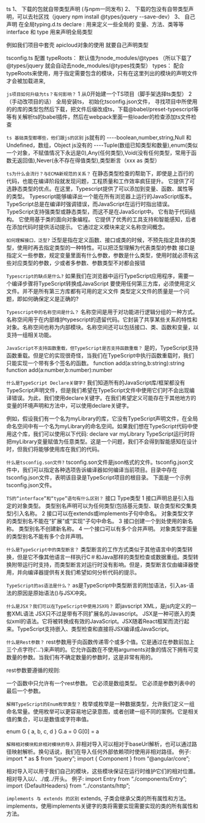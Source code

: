 ts
1、 下载的包就自带类型声明 (与npm一同发布)
2、 下载的包没有自带类型声明，可以去社区找（jquery npm install @types/jquery --save-dev）
3、 自己声明 在全局typing.d.ts
declare : 用来定义一些全局的 变量、方法、类等等 
interface 和 type 用来声明全局类型

例如我们项目中套壳 apicloud对象的使用 就要自己声明类型



tsconfig.ts 配置
typeRoots： 默认值为node_modules/@types （所以下载了@types/jquery 就会自动去node_modules/@types找类型）
types： 配合typeRoots来使用，用于指定需要包含的模块，只有在这里列出的模块的声明文件才会被加载进来,



<!-- 面试 -->
`js项目如何升级为ts？有何影响？`
1 从0开始建一个TS项目（脚手架选择ts类型）
2（手动改项目的话） 全局安装ts， 初始化tsconfig.json文件， 寻找项目中所使用的的库的类型包然后下载，把文件后缀改成ts，下载@babel/preset-typescript等等有关解析ts的babel插件，然后在webpack里面一些loader的检查添加ts文件检查


`ts 基础类型都哪些，他们跟js的区别`
js就有的 ----boolean,number,string,Null 和 Undefined，数组，Object
js没有的 ----Tuple(数组已知类型和数量),enum(类似一个对象，不赋值情况下永远是0),Any(任何类型),Void(没有任何类型，常用于函数无返回值),Never(永不存在得值类型),类型断言（xxx as 类型）


`ts为什么会流行？与ECMA新规范的关系？`
在静态类型检查的帮助下，即使是上百行的代码，也能在编译阶段就发现问题，工程质量和工作效率疯狂提升。
它提供了可选静态类型的优点。在这里，Typescript提供了可以添加到变量、函数、属性等的类型。
Typescript能够编译出一个能在所有浏览器上运行的JavaScript版本。
TypeScript总是在编译时强调错误，而JavaScript在运行时指出错误。
TypeScript支持强类型或静态类型，而这不是在JavaScript中。
它有助于代码结构。
它使用基于类的面向对象编程。
它提供了优秀的工具支持和智能感知，后者在添加代码时提供活动提示。
它通过定义模块来定义名称空间概念。


`如何理解接口，泛型?`
泛型是指在定义函数、接口或类的时候，不预先指定具体的类型，使用时再去指定类型的一种特性。可以把泛型理解为代表类型的参数
接口是指定义一些参数，规定变量里面有什么参数，参数是什么类型，使用时就必须有这些对应类型的参数，少或者多参数、参数类型不对都会报错


`Typescript的缺点是什么?`
如果我们在浏览器中运行TypeScript应用程序，需要一个编译步骤将TypeScript转换成JavaScript
要使用任何第三方库，必须使用定义文件。并不是所有第三方库都有可用的定义文件
类型定义文件的质量是一个问题，即如何确保定义是正确的?


`Typescript中的名称空间是什么？`
名称空间是用于对功能进行逻辑分组的一种方式。名称空间用于在内部维护typescript的遗留代码。它封装了共享某些关系的特性和对象。名称空间也称为内部模块。名称空间还可以包括接口、类、函数和变量，以支持一组相关功能。


`JavaScript不支持函数重载，但TypeScript是否支持函数重载？`
是的，TypeScript支持函数重载。但是它的实现很奇怪，当我们在TypeScript中执行函数重载时，我们只能实现一个带有多个签名的函数。
function add(a:string,b:string):string
function add(a:number,b:number):number

`什么是TypeScript Declare关键字?`
我们知道所有的JavaScript库/框架都没有TypeScript声明文件，但是我们希望在TypeScript文件中使用它们时不会出现编译错误。为此，我们使用declare关键字。在我们希望定义可能存在于其他地方的变量的环境声明和方法中，可以使用declare关键字。

例如，假设我们有一个名为myLibrary的库，它没有TypeScript声明文件，在全局命名空间中有一个名为myLibrary的命名空间。如果我们想在TypeScript代码中使用这个库，我们可以使用以下代码:
declare var myLibrary
TypeScript运行时将把myLibrary变量赋值为任意类型。这是一个问题，我们不会得到智能感知在设计时，但我们将能够使用库在我们的代码。


`什么是tsconfig.son文件?`
tsconfig.son文件是json格式的文件。tsconfig.json文件中，我们可以指定各种选项告诉编译器如何编译当前项目。目录中存在tsconfig.json文件，表明该目录是TypeScript项目的根目录。 下面是一个示例tsconfig.json文件。


`TS的“interface”和“type”语句有什么区别？`
接口	                                                      Type类型
1	接口声明总是引入指定的对象类型。	                           类型别名声明可以为任何类型(包括基元类型、联合类型和交集类型)引入名称。
2	接口可以在extends或implements子句中命名。	                  对象类型文字的类型别名不能在“扩展”或“实现”子句中命名。
3	接口创建一个到处使用的新名称。	                             类型别名不创建新名称。
4	一个接口可以有多个合并声明。	                              对象类型字面量的类型别名不能有多个合并声明。



`什么是TypeScript中的类型断言？`
类型断言的工作方式类似于其他语言中的类型转换，但是它不像其他语言一样执行C＃和Java那样的类型检查或数据重组。类型转换附带运行时支持，而类型断言对运行时没有影响。但是，类型断言仅由编译器使用，并向编译器提供有关我们希望如何分析代码的提示。

`TypeScript的as语法是什么？`
as是TypeScript中类型断言的附加语法，引入as-语法的原因是原始语法(<type>)与JSX冲突。


`什么是JSX？我们可以在TypeScript中使用JSX吗？`
即javscript XML，是js内定义的一套XML语法
JSX只不过是带有不同扩展名的Javascript。
JSX是一种可嵌入的类似xml的语法。它将被转换成有效的JavaScript。JSX随着React框架而流行起来。TypeScript支持嵌入、类型检查和直接将JSX编译成JavaScript。


`什么是Rest参数？`
rest参数用于向函数传递零个或多个值。它是通过在参数前加上三个点字符(‘…’)来声明的。它允许函数在不使用arguments对象的情况下拥有可变数量的参数。当我们有不确定数量的参数时，这是非常有用的。

rest参数要遵循的规则:

一个函数中只允许有一个rest参数。
它必须是数组类型。
它必须是参数列表中的最后一个参数。


`解释TypeScript的Enum枚举类型？`
枚举或枚举是一种数据类型，允许我们定义一组命名常量。使用枚举可以更容易地记录意图，或者创建一组不同的案例。它是相关值的集合，可以是数值或字符串值。

enum G {
  a,
  b,
  c,
  d
}
G.a = 0
G[0] = a


`解释相对模块和非相对模块的导入`
非相对导入可以相对于baseUrl解析，也可以通过路径映射解析。换句话说，我们在导入任何外部依赖项时使用非相对路径。 例子: import * as $ from “jquery”; import { Component } from “@angular/core”;

相对导入可以用于我们自己的模块，这些模块保证在运行时维护它们的相对位置。相对导入以/、./或../开头。 例子: import Entry from “./components/Entry”; import {DefaultHeaders} from “../constants/http”;


`implements 与 extends 的区别`
extends, 子类会继承父类的所有属性和方法。
implements，使用implements关键字的类将需要实现需要实现的类的所有属性和方法。